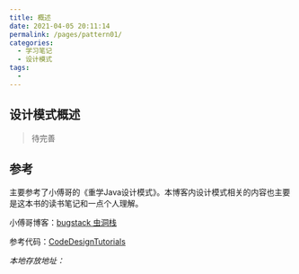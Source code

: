 ```yaml
---
title: 概述
date: 2021-04-05 20:11:14
permalink: /pages/pattern01/
categories:
  - 学习笔记
  - 设计模式
tags:
  - 
---
```


## 设计模式概述

> 待完善



## 参考

主要参考了小傅哥的《重学Java设计模式》。本博客内设计模式相关的内容也主要是这本书的读书笔记和一点个人理解。

小傅哥博客：[bugstack 虫洞栈](https://bugstack.cn/)

参考代码：[CodeDesignTutorials](https://github.com/fuzhengwei/CodeDesignTutorials)

*本地存放地址：*



